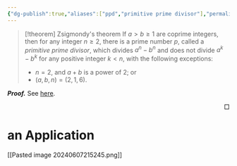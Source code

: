 ```yaml
---
{"dg-publish":true,"aliases":["ppd","primitive prime divisor"],"permalink":"/MATH/Cards/Nodes/Primitive Prime Divisor/","dgPassFrontmatter":true}
---
```



> [!theorem] Zsigmondy's theorem
> If $a>b\geqslant 1$ are coprime integers, then for any integer $n\geqslant 2$, there is a prime number $p$, called a *primitive prime divisor*, which divides $a^n-b^n$ and does not divide $a^k-b^k$ for any positive integer $k<n$, with the following exceptions:
> - $n=2$, and $a+b$ is a power of $2$; or
> - $(a,b,n)=(2,1,6)$.

**_Proof._**
See [here](https://angyansheng.github.io/blog/an-elementary-proof-of-zsigmondys-theorem).
<p align="right">□</p>

# an Application

[[Pasted image 20240607215245.png]]